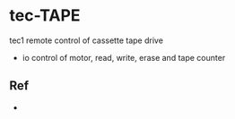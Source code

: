 # tec-TAPE
tec1 remote control of cassette tape drive

- io control of motor, read, write, erase and tape counter

## Ref
- 
